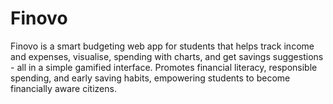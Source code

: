 # Finovo
Finovo is a smart budgeting web app for students that helps track income and expenses, visualise, spending with charts, and get savings suggestions - all in a simple gamified interface. Promotes financial literacy, responsible spending, and early saving habits, empowering students to become financially aware citizens.
